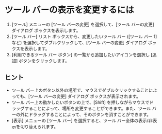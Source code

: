 # ツール バーの表示を変更するには

1. \[ツール\] メニューの \[ツール バーの変更\] を選択して、\[ツール バーの変更\] ダイアログ ボックスを表示します。
2. \[ツール バー\] リスト ボックスから、変更したいツール バー (\[ツール バー 1\] など) を選択してダブルクリックして、\[ツール バーの変更\]
ダイアログ ボックスを表示します。
3. \[利用できるツール バー ボタン\] の一覧から追加したいアイコンを選択し \[追加\] ボタンをクリックします。

## ヒント

- ツール バー上のボタン以外の場所で、マウスでダブルクリックすることによっても、\[ツール バーの変更\] ダイアログ ボックスが表示されます。
- ツール バー上の動かしたいボタンの上で、\[Shift\] を押しながらマウスでドラッグすることによって、場所を変更することができます。また、ツール
バーの外にドラッグすることによって、そのボタンを消すことができます。
- \[表示\] メニューの \[ツール バー\] を選択すると、ツール バー全体の表示/非表示を切り替えられます。